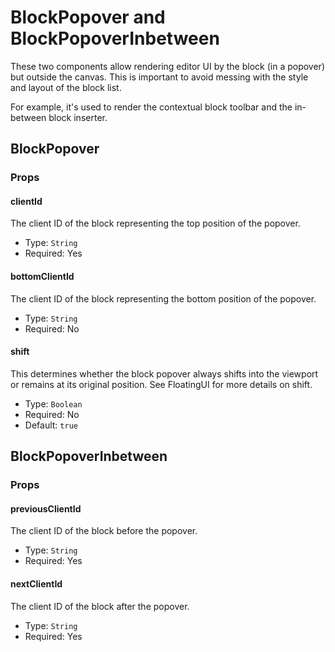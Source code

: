 # BlockPopover and BlockPopoverInbetween

These two components allow rendering editor UI by the block (in a popover) but outside the canvas. This is important to avoid messing with the style and layout of the block list.

For example, it's used to render the contextual block toolbar and the in-between block inserter.

## BlockPopover

### Props

#### clientId

The client ID of the block representing the top position of the popover.

-   Type: `String`
-   Required: Yes

#### bottomClientId

The client ID of the block representing the bottom position of the popover.

-   Type: `String`
-   Required: No

#### shift

This determines whether the block popover always shifts into the viewport or remains at its original position. See FloatingUI for more details on shift.

-	Type: `Boolean`
-	Required: No
-	Default: `true`

## BlockPopoverInbetween

### Props

#### previousClientId

The client ID of the block before the popover.

-   Type: `String`
-   Required: Yes

#### nextClientId

The client ID of the block after the popover.

-   Type: `String`
-   Required: Yes
